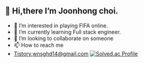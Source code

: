 ## 👋 Hi,there I’m Joonhong choi.
- 👀 I’m interested in playing FIFA online.
- 🌱 I’m currently learning Full stack engineer.
- 💞️ I’m looking to collaborate on someone
- 📫 How to reach me 
- [Tistory](https://wnsghd04.tistory.com/),wnsghd14@gmail.com
               [![Solved.ac Profile](http://mazassumnida.wtf/api/generate_badge?boj=wnsghd04)](https://solved.ac/wnsghd04)<br/>
<!---
wnsghd14/wnsghd14 is a ✨ special ✨ repository because its `README.md` (this file) appears on your GitHub profile.
You can click the Preview link to take a look at your changes.
--->
